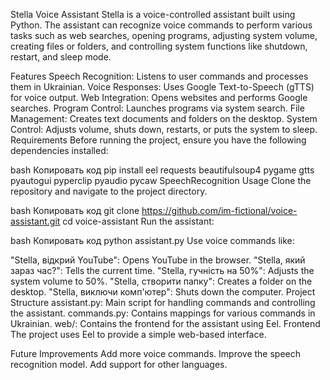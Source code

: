 Stella Voice Assistant
Stella is a voice-controlled assistant built using Python. The assistant can recognize voice commands to perform various tasks such as web searches, opening programs, adjusting system volume, creating files or folders, and controlling system functions like shutdown, restart, and sleep mode.

Features
Speech Recognition: Listens to user commands and processes them in Ukrainian.
Voice Responses: Uses Google Text-to-Speech (gTTS) for voice output.
Web Integration: Opens websites and performs Google searches.
Program Control: Launches programs via system search.
File Management: Creates text documents and folders on the desktop.
System Control: Adjusts volume, shuts down, restarts, or puts the system to sleep.
Requirements
Before running the project, ensure you have the following dependencies installed:

bash
Копировать код
pip install eel requests beautifulsoup4 pygame gtts pyautogui pyperclip pyaudio pycaw SpeechRecognition
Usage
Clone the repository and navigate to the project directory.

bash
Копировать код
git clone https://github.com/im-fictional/voice-assistant.git
cd voice-assistant
Run the assistant:

bash
Копировать код
python assistant.py
Use voice commands like:

"Stella, відкрий YouTube": Opens YouTube in the browser.
"Stella, який зараз час?": Tells the current time.
"Stella, гучність на 50%": Adjusts the system volume to 50%.
"Stella, створити папку": Creates a folder on the desktop.
"Stella, виключи комп'ютер": Shuts down the computer.
Project Structure
assistant.py: Main script for handling commands and controlling the assistant.
commands.py: Contains mappings for various commands in Ukrainian.
web/: Contains the frontend for the assistant using Eel.
Frontend
The project uses Eel to provide a simple web-based interface.

Future Improvements
Add more voice commands.
Improve the speech recognition model.
Add support for other languages.
